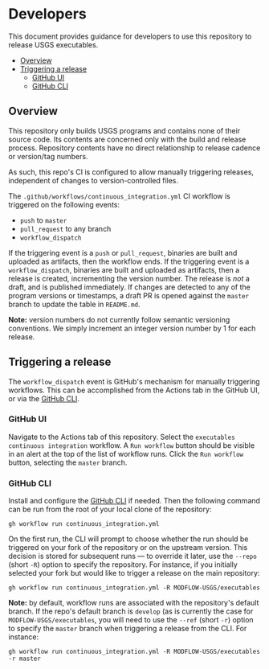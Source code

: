 # Developers

This document provides guidance for developers to use this repository to release USGS executables.

<!-- START doctoc generated TOC please keep comment here to allow auto update -->
<!-- DON'T EDIT THIS SECTION, INSTEAD RE-RUN doctoc TO UPDATE -->

- [Overview](#overview)
- [Triggering a release](#triggering-a-release)
  - [GitHub UI](#github-ui)
  - [GitHub CLI](#github-cli)

<!-- END doctoc generated TOC please keep comment here to allow auto update -->

## Overview

This repository only builds USGS programs and contains none of their source code. Its contents are concerned only with the build and release process. Repository contents have no direct relationship to release cadence or version/tag numbers.

As such, this repo's CI is configured to allow manually triggering releases, independent of changes to version-controlled files.

The `.github/workflows/continuous_integration.yml` CI workflow is triggered on the following events:

- `push` to `master`
- `pull_request` to any branch
- `workflow_dispatch`

If the triggering event is a `push` or `pull_request`, binaries are built and uploaded as artifacts, then the workflow ends. If the triggering event is a `workflow_dispatch`, binaries are built and uploaded as artifacts, then a release is created, incrementing the version number. The release is *not* a draft, and is published immediately. If changes are detected to any of the program versions or timestamps, a draft PR is opened against the `master` branch to update the table in `README.md`.

**Note:** version numbers do not currently follow semantic versioning conventions. We simply increment an integer version number by 1 for each release.

## Triggering a release

The `workflow_dispatch` event is GitHub's mechanism for manually triggering workflows. This can be accomplished from the Actions tab in the GitHub UI, or via the [GitHub CLI](https://cli.github.com/manual/gh_workflow_run).

### GitHub UI

Navigate to the Actions tab of this repository. Select the `executables continuous integration` workflow. A `Run workflow` button should be visible in an alert at the top of the list of workflow runs. Click the `Run workflow` button, selecting the `master` branch. 

### GitHub CLI

Install and configure the [GitHub CLI](https://cli.github.com/manual/) if needed. Then the following command can be run from the root of your local clone of the repository:

```shell
gh workflow run continuous_integration.yml
```

On the first run, the CLI will prompt to choose whether the run should be triggered on your fork of the repository or on the upstream version. This decision is stored for subsequent runs &mdash; to override it later, use the `--repo` (short `-R`) option to specify the repository. For instance, if you initially selected your fork but would like to trigger a release on the main repository:

```shell
gh workflow run continuous_integration.yml -R MODFLOW-USGS/executables
```

**Note:** by default, workflow runs are associated with the repository's default branch. If the repo's default branch is `develop` (as is currently the case for `MODFLOW-USGS/executables`, you will need to use the `--ref` (short `-r`) option to specify the `master` branch when triggering a release from the CLI. For instance:

```shell
gh workflow run continuous_integration.yml -R MODFLOW-USGS/executables -r master
```